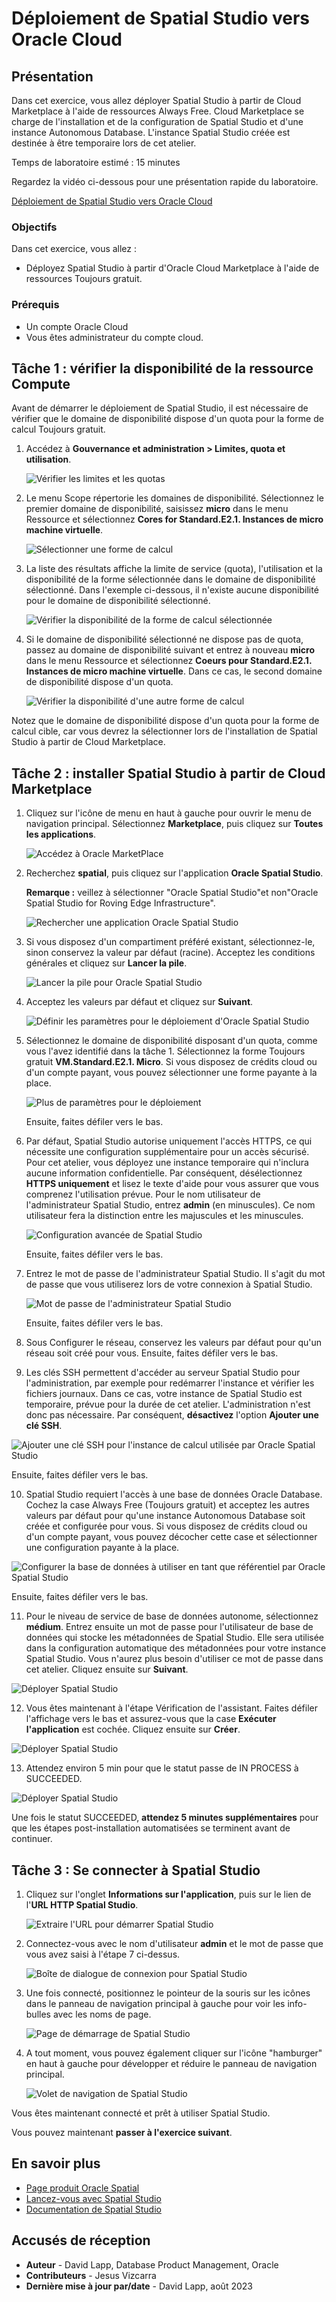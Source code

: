 # Déploiement de Spatial Studio vers Oracle Cloud

## Présentation

Dans cet exercice, vous allez déployer Spatial Studio à partir de Cloud Marketplace à l'aide de ressources Always Free. Cloud Marketplace se charge de l'installation et de la configuration de Spatial Studio et d'une instance Autonomous Database. L'instance Spatial Studio créée est destinée à être temporaire lors de cet atelier.

Temps de laboratoire estimé : 15 minutes

Regardez la vidéo ci-dessous pour une présentation rapide du laboratoire.

[Déploiement de Spatial Studio vers Oracle Cloud](videohub:1_63orvw8q)

### Objectifs

Dans cet exercice, vous allez :

*   Déployez Spatial Studio à partir d'Oracle Cloud Marketplace à l'aide de ressources Toujours gratuit.

### Prérequis

*   Un compte Oracle Cloud
*   Vous êtes administrateur du compte cloud.

## Tâche 1 : vérifier la disponibilité de la ressource Compute

Avant de démarrer le déploiement de Spatial Studio, il est nécessaire de vérifier que le domaine de disponibilité dispose d'un quota pour la forme de calcul Toujours gratuit.

1.  Accédez à **Gouvernance et administration > Limites, quota et utilisation**.
    
    ![Vérifier les limites et les quotas](images/quota-01.png)
    
2.  Le menu Scope répertorie les domaines de disponibilité. Sélectionnez le premier domaine de disponibilité, saisissez **micro** dans le menu Ressource et sélectionnez **Cores for Standard.E2.1. Instances de micro machine virtuelle**.
    
    ![Sélectionner une forme de calcul](images/quota-02.png)
    
3.  La liste des résultats affiche la limite de service (quota), l'utilisation et la disponibilité de la forme sélectionnée dans le domaine de disponibilité sélectionné. Dans l'exemple ci-dessous, il n'existe aucune disponibilité pour le domaine de disponibilité sélectionné.
    
    ![Vérifier la disponibilité de la forme de calcul sélectionnée](images/quota-03.png)
    
4.  Si le domaine de disponibilité sélectionné ne dispose pas de quota, passez au domaine de disponibilité suivant et entrez à nouveau **micro** dans le menu Ressource et sélectionnez **Coeurs pour Standard.E2.1. Instances de micro machine virtuelle**. Dans ce cas, le second domaine de disponibilité dispose d'un quota.
    
    ![Vérifier la disponibilité d'une autre forme de calcul](images/quota-04.png)
    

Notez que le domaine de disponibilité dispose d'un quota pour la forme de calcul cible, car vous devrez la sélectionner lors de l'installation de Spatial Studio à partir de Cloud Marketplace.

## Tâche 2 : installer Spatial Studio à partir de Cloud Marketplace

1.  Cliquez sur l'icône de menu en haut à gauche pour ouvrir le menu de navigation principal. Sélectionnez **Marketplace**, puis cliquez sur **Toutes les applications**.
    
    ![Accédez à Oracle MarketPlace](images/mp-01.png)
    
2.  Recherchez **spatial**, puis cliquez sur l'application **Oracle Spatial Studio**.
    
    **Remarque :** veillez à sélectionner "Oracle Spatial Studio"et non"Oracle Spatial Studio for Roving Edge Infrastructure".
    
    ![Rechercher une application Oracle Spatial Studio](images/mp-02.png)
    
3.  Si vous disposez d'un compartiment préféré existant, sélectionnez-le, sinon conservez la valeur par défaut (racine). Acceptez les conditions générales et cliquez sur **Lancer la pile**.
    
    ![Lancer la pile pour Oracle Spatial Studio](images/mp-04.png)
    
4.  Acceptez les valeurs par défaut et cliquez sur **Suivant**.
    
    ![Définir les paramètres pour le déploiement d'Oracle Spatial Studio](images/mp-05.png)
    
5.  Sélectionnez le domaine de disponibilité disposant d'un quota, comme vous l'avez identifié dans la tâche 1. Sélectionnez la forme Toujours gratuit **VM.Standard.E2.1. Micro**. Si vous disposez de crédits cloud ou d'un compte payant, vous pouvez sélectionner une forme payante à la place.
    
    ![Plus de paramètres pour le déploiement](images/mp-06.png)
    
    Ensuite, faites défiler vers le bas.
    
6.  Par défaut, Spatial Studio autorise uniquement l'accès HTTPS, ce qui nécessite une configuration supplémentaire pour un accès sécurisé. Pour cet atelier, vous déployez une instance temporaire qui n'inclura aucune information confidentielle. Par conséquent, désélectionnez **HTTPS uniquement** et lisez le texte d'aide pour vous assurer que vous comprenez l'utilisation prévue. Pour le nom utilisateur de l'administrateur Spatial Studio, entrez **admin** (en minuscules). Ce nom utilisateur fera la distinction entre les majuscules et les minuscules.
    
    ![Configuration avancée de Spatial Studio](images/mp-07.png)
    
    Ensuite, faites défiler vers le bas.
    
7.  Entrez le mot de passe de l'administrateur Spatial Studio. Il s'agit du mot de passe que vous utiliserez lors de votre connexion à Spatial Studio.
    
    ![Mot de passe de l'administrateur Spatial Studio](images/mp-07a.png)
    
    Ensuite, faites défiler vers le bas.
    
8.  Sous Configurer le réseau, conservez les valeurs par défaut pour qu'un réseau soit créé pour vous. Ensuite, faites défiler vers le bas.
    
9.  Les clés SSH permettent d'accéder au serveur Spatial Studio pour l'administration, par exemple pour redémarrer l'instance et vérifier les fichiers journaux. Dans ce cas, votre instance de Spatial Studio est temporaire, prévue pour la durée de cet atelier. L'administration n'est donc pas nécessaire. Par conséquent, **désactivez** l'option **Ajouter une clé SSH**.
    

![Ajouter une clé SSH pour l'instance de calcul utilisée par Oracle Spatial Studio](images/mp-09.png)

Ensuite, faites défiler vers le bas.

10.  Spatial Studio requiert l'accès à une base de données Oracle Database. Cochez la case Always Free (Toujours gratuit) et acceptez les autres valeurs par défaut pour qu'une instance Autonomous Database soit créée et configurée pour vous. Si vous disposez de crédits cloud ou d'un compte payant, vous pouvez décocher cette case et sélectionner une configuration payante à la place.

![Configurer la base de données à utiliser en tant que référentiel par Oracle Spatial Studio](images/mp-11.png)

Ensuite, faites défiler vers le bas.

11.  Pour le niveau de service de base de données autonome, sélectionnez **médium**. Entrez ensuite un mot de passe pour l'utilisateur de base de données qui stocke les métadonnées de Spatial Studio. Elle sera utilisée dans la configuration automatique des métadonnées pour votre instance Spatial Studio. Vous n'aurez plus besoin d'utiliser ce mot de passe dans cet atelier. Cliquez ensuite sur **Suivant**.

![Déployer Spatial Studio](images/mp-12.png)

12.  Vous êtes maintenant à l'étape Vérification de l'assistant. Faites défiler l'affichage vers le bas et assurez-vous que la case **Exécuter l'application** est cochée. Cliquez ensuite sur **Créer**.

![Déployer Spatial Studio](images/mp-13.png)

13.  Attendez environ 5 min pour que le statut passe de IN PROCESS à SUCCEEDED.

![Déployer Spatial Studio](images/mp-14.png)

Une fois le statut SUCCEEDED, **attendez 5 minutes supplémentaires** pour que les étapes post-installation automatisées se terminent avant de continuer.

## Tâche 3 : Se connecter à Spatial Studio

1.  Cliquez sur l'onglet **Informations sur l'application**, puis sur le lien de l'**URL HTTP Spatial Studio**.
    
    ![Extraire l'URL pour démarrer Spatial Studio](images/mp-15.png)
    
2.  Connectez-vous avec le nom d'utilisateur **admin** et le mot de passe que vous avez saisi à l'étape 7 ci-dessus.
    
    ![Boîte de dialogue de connexion pour Spatial Studio](images/mp-17.png)
    
3.  Une fois connecté, positionnez le pointeur de la souris sur les icônes dans le panneau de navigation principal à gauche pour voir les info-bulles avec les noms de page.
    
    ![Page de démarrage de Spatial Studio](images/mp-19.png)
    
4.  A tout moment, vous pouvez également cliquer sur l'icône "hamburger" en haut à gauche pour développer et réduire le panneau de navigation principal.
    
    ![Volet de navigation de Spatial Studio](images/mp-20.png)
    

Vous êtes maintenant connecté et prêt à utiliser Spatial Studio.

Vous pouvez maintenant **passer à l'exercice suivant**.

## En savoir plus

*   [Page produit Oracle Spatial](https://www.oracle.com/database/spatial)
*   [Lancez-vous avec Spatial Studio](https://www.oracle.com/database/technologies/spatial-studio/get-started.html)
*   [Documentation de Spatial Studio](https://docs.oracle.com/en/database/oracle/spatial-studio)

## Accusés de réception

*   **Auteur** - David Lapp, Database Product Management, Oracle
*   **Contributeurs** - Jesus Vizcarra
*   **Dernière mise à jour par/date** - David Lapp, août 2023